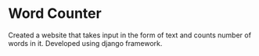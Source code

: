# Word Counter
Created a website that takes input in the form of text and counts number of words in it. Developed using django framework.
